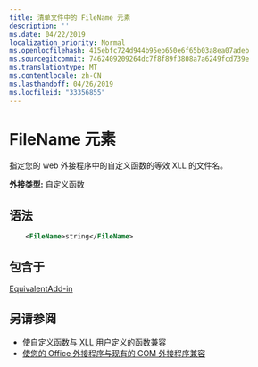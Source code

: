 ```yaml
---
title: 清单文件中的 FileName 元素
description: ''
ms.date: 04/22/2019
localization_priority: Normal
ms.openlocfilehash: 415ebfc724d944b95eb650e6f65b03a8ea07adeb
ms.sourcegitcommit: 7462409209264dc7f8f89f3808a7a6249fcd739e
ms.translationtype: MT
ms.contentlocale: zh-CN
ms.lasthandoff: 04/26/2019
ms.locfileid: "33356855"
---
```

# <a name="filename-element"></a>FileName 元素

指定您的 web 外接程序中的自定义函数的等效 XLL 的文件名。

**外接类型:** 自定义函数

## <a name="syntax"></a>语法

```XML
    <FileName>string</FileName>  
```

## <a name="contained-in"></a>包含于

[EquivalentAdd-in](equivalentaddin.md)


## <a name="see-also"></a>另请参阅

- [使自定义函数与 XLL 用户定义的函数兼容](../../excel/make-custom-functions-compatible-with-xll-udf.md)
- [使您的 Office 外接程序与现有的 COM 外接程序兼容](../../develop/make-office-add-in-compatible-with-existing-com-add-in.md)